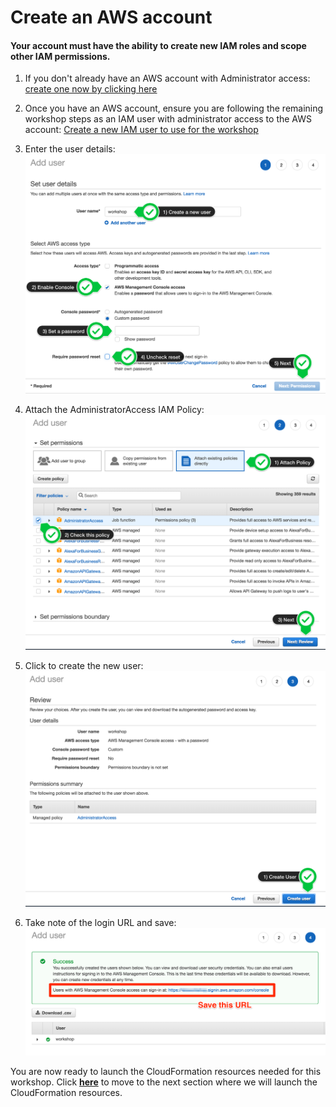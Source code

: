 # Create an AWS account

#### Your account must have the ability to create new IAM roles and scope other IAM permissions.

1. If you don't already have an AWS account with Administrator access: [create one now by clicking here](https://aws.amazon.com/getting-started/)

2. Once you have an AWS account, ensure you are following the remaining workshop steps as an IAM user with administrator access to the AWS account:
[Create a new IAM user to use for the workshop](https://console.aws.amazon.com/iam/home?#/users$new)

3. Enter the user details:
![Create User](/static/images/prerequisites/iam-1-create-user.png)

4. Attach the AdministratorAccess IAM Policy:
![Attach Policy](/static/images/prerequisites/iam-2-attach-policy.png)

5. Click to create the new user:
![Confirm User](/static/images/prerequisites/iam-3-create-user.png)

6. Take note of the login URL and save:
![Login URL](/static/images/prerequisites/iam-4-save-url.png)


You are now ready to launch the CloudFormation resources needed for this workshop. Click [**here**](cloudformation.md) to move to the next section where we will launch the CloudFormation resources. 
